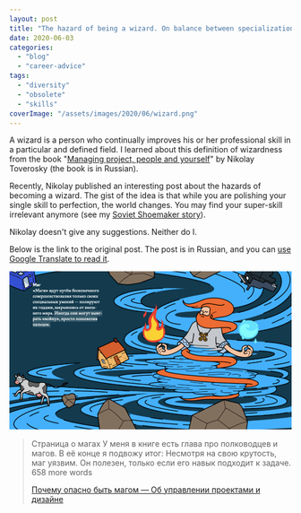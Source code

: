 ```yaml
---
layout: post
title: "The hazard of being a wizard. On balance between specialization and the risk to become obsolete."
date: 2020-06-03
categories: 
  - "blog"
  - "career-advice"
tags: 
  - "diversity"
  - "obsolete"
  - "skills"
coverImage: "/assets/images/2020/06/wizard.png"
---
```


A wizard is a person who continually improves his or her professional skill in a particular and defined field. I learned about this definition of wizardness from the book "[Managing project, people and yourself](https://bureau.ru/projects/book-fff/)" by Nikolay Toverosky (the book is in Russian).  

Recently, Nikolay published an interesting post about the hazards of becoming a wizard. The gist of the idea is that while you are polishing your single skill to perfection, the world changes. You may find your super-skill irrelevant anymore (see my [Soviet Shoemaker story](https://gorelik.net/2020/06/01/career-advice-and-a-story-about-a-soviet-shoemaker/)).

Nikolay doesn't give any suggestions. Neither do I. 

Below is the link to the original post. The post is in Russian, and you can [use Google Translate to read it](https://translate.google.com/translate?sl=auto&tl=en&u=https%3A%2F%2Fksoftware.livejournal.com%2F440464.html).

![](/assets/images/2020/06/160600_1000.png?quality=80&ssl=1&strip=info&w=1600)

> Страница о магах У меня в книге есть глава про полководцев и магов. В её конце я подвожу итог: Несмотря на свою кру­тость, маг уяз­вим. Он поле­зен, только если его навык под­хо­дит к задаче. 658 more words
> 
> [Почему опасно быть магом — Об управлении проектами и дизайне](https://ksoftware.livejournal.com/440464.html)
